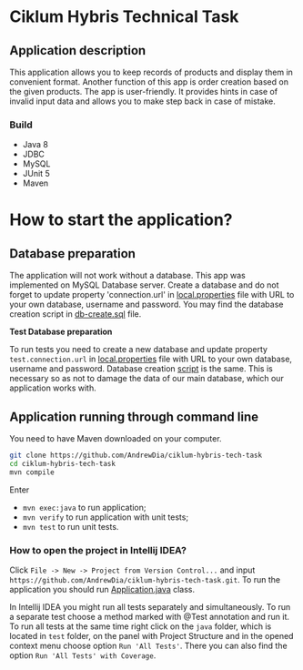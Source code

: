 # Ciklum Hybris Technical Task

## Application description

This application allows you to keep records of products and display them in convenient format. Another function of this app is order creation based on the given products. The app is user-friendly. It provides hints in case of invalid input data and allows you to make step back in case of mistake.

### Build
- Java 8
- JDBC
- MySQL
- JUnit 5
- Maven

# How to start the application?

## Database preparation

The application will not work without a database. This app was implemented on MySQL Database server. Create a database and do not forget to update property 'connection.url' in [local.properties](local.properties) file with URL to your own database, username and password. You may find the database creation script in [db-create.sql](db-create.sql) file.

**Test Database preparation**

To run tests you need to create a new database and update property `test.connection.url` in [local.properties](local.properties) file with URL to your own database, username and password. Database creation [script](db-creation.sql) is the same. This is necessary so as not to damage the data of our main database, which our application works with. 

## Application running through command line

You need to have Maven downloaded on your computer.
```sh
git clone https://github.com/AndrewDia/ciklum-hybris-tech-task
cd ciklum-hybris-tech-task
mvn compile 
```

Enter
- `mvn exec:java` to run application;
- `mvn verify` to run application with unit tests;
- `mvn test` to run unit tests.

### How to open the project in Intellij IDEA?
Click `File -> New -> Project from Version Control...` and input `https://github.com/AndrewDia/ciklum-hybris-tech-task.git`. To run the application you should run [Application.java](src/main/java/Application.java) class.

In Intellij IDEA you might run all tests separately and simultaneously. To run a separate test choose a method marked with @Test annotation and run it. To run all tests at the same time right click on the `java` folder, which is located in `test` folder, on the panel with Project Structure and in the opened context menu choose option `Run 'All Tests'`. There you can also find the option `Run 'All Tests' with Coverage`.